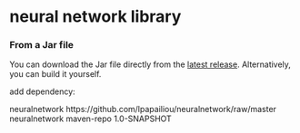 # neural network library


### From a Jar file
You can download the Jar file directly from the [latest release](https://github.com/lpapailiou/neuralnetwork/releases/latest). Alternatively, you can build it yourself.
  
  
add dependency:

<repositories>
        <repository>
            <id>neuralnetwork</id>
            <url>https://github.com/lpapailiou/neuralnetwork/raw/master</url>
        </repository>
    </repositories>
<dependencies>
<dependency>
            <groupId>neuralnetwork</groupId>
            <artifactId>maven-repo</artifactId>
            <version>1.0-SNAPSHOT</version>
        </dependency>
        </dependencies>